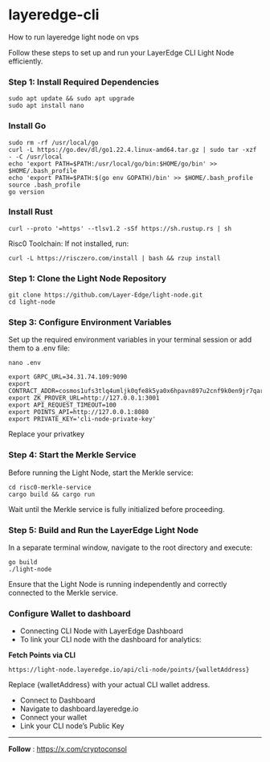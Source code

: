 # layeredge-cli
How to run layeredge light node on vps

Follow these steps to set up and run your LayerEdge CLI Light Node efficiently.

### Step 1: Install Required Dependencies

```
sudo apt update && sudo apt upgrade
sudo apt install nano 
```

### Install Go
```
sudo rm -rf /usr/local/go
curl -L https://go.dev/dl/go1.22.4.linux-amd64.tar.gz | sudo tar -xzf - -C /usr/local
echo 'export PATH=$PATH:/usr/local/go/bin:$HOME/go/bin' >> $HOME/.bash_profile
echo 'export PATH=$PATH:$(go env GOPATH)/bin' >> $HOME/.bash_profile
source .bash_profile
go version
```
### Install Rust
```
curl --proto '=https' --tlsv1.2 -sSf https://sh.rustup.rs | sh
```

Risc0 Toolchain: If not installed, run:

```
curl -L https://risczero.com/install | bash && rzup install
```

### Step 1: Clone the Light Node Repository

```
git clone https://github.com/Layer-Edge/light-node.git
cd light-node
```

### Step 3: Configure Environment Variables

Set up the required environment variables in your terminal session or add them to a .env file:

```
nano .env
```

```
export GRPC_URL=34.31.74.109:9090
export CONTRACT_ADDR=cosmos1ufs3tlq4umljk0qfe8k5ya0x6hpavn897u2cnf9k0en9jr7qarqqt56709
export ZK_PROVER_URL=http://127.0.0.1:3001
export API_REQUEST_TIMEOUT=100
export POINTS_API=http://127.0.0.1:8080
export PRIVATE_KEY='cli-node-private-key'
```

Replace your privatkey

### Step 4: Start the Merkle Service

Before running the Light Node, start the Merkle service:

```
cd risc0-merkle-service
cargo build && cargo run
```

Wait until the Merkle service is fully initialized before proceeding.

### Step 5: Build and Run the LayerEdge Light Node

In a separate terminal window, navigate to the root directory and execute:

```
go build
./light-node
```
Ensure that the Light Node is running independently and correctly connected to the Merkle service.

### Configure Wallet to dashboard

- Connecting CLI Node with LayerEdge Dashboard
- To link your CLI node with the dashboard for analytics:

**Fetch Points via CLI**
``` 
https://light-node.layeredge.io/api/cli-node/points/{walletAddress}
```
Replace {walletAddress} with your actual CLI wallet address.

- Connect to Dashboard
- Navigate to dashboard.layeredge.io
- Connect your wallet
- Link your CLI node’s Public Key

---

**Follow** : https://x.com/cryptoconsol
